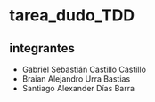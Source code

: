 # tarea_dudo_TDD

## integrantes
- Gabriel Sebastián Castillo Castillo
- Braian Alejandro Urra Bastias
- Santiago Alexander Días Barra